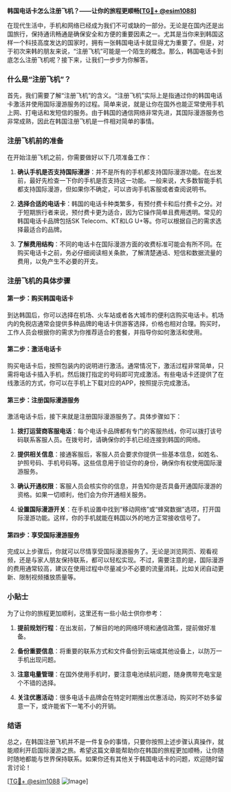 **韩国电话卡怎么注册飞机？——让你的旅程更顺畅[[TG💪+ @esim1088](https://t.me/s/esim1088)]**

在现代生活中，手机和网络已经成为我们不可或缺的一部分。无论是在国内还是出国旅行，保持通讯畅通是确保安全和方便的重要因素之一。尤其是当你来到韩国这样一个科技高度发达的国家时，拥有一张韩国电话卡就显得尤为重要了。但是，对于初次来韩的朋友来说，“注册飞机”可能是一个陌生的概念。那么，韩国电话卡到底怎么注册飞机呢？接下来，让我们一步步为你解答。

### 什么是“注册飞机”？

首先，我们需要了解“注册飞机”的含义。“注册飞机”实际上是指通过你的韩国电话卡激活并使用国际漫游服务的过程。简单来说，就是让你在国外也能正常使用手机上网、打电话和发短信的服务。由于韩国的通信网络非常先进，其国际漫游服务也非常成熟，因此在韩国注册飞机是一件相对简单的事情。

### 注册飞机前的准备

在开始注册飞机之前，你需要做好以下几项准备工作：

1. **确认手机是否支持国际漫游**：并不是所有的手机都支持国际漫游功能。在出发前，最好先检查一下你的手机是否支持这一功能。一般来说，大多数智能手机都支持国际漫游，但如果你不确定，可以咨询手机客服或者查阅说明书。

2. **选择合适的电话卡**：韩国的电话卡种类繁多，有预付费卡和后付费卡之分。对于短期旅行者来说，预付费卡更为适合，因为它操作简单且费用透明。常见的韩国电话卡品牌包括SK Telecom、KT和LG U+等。你可以根据自己的需求选择最适合的品牌。

3. **了解费用结构**：不同的电话卡在国际漫游方面的收费标准可能会有所不同。在购买电话卡之前，务必仔细阅读相关条款，了解清楚通话、短信和数据流量的费用，以免产生不必要的开支。

### 注册飞机的具体步骤

#### 第一步：购买韩国电话卡

到达韩国后，你可以选择在机场、火车站或者各大城市的便利店购买电话卡。机场内的免税店通常会提供多种品牌的电话卡供游客选择，价格也相对合理。购买时，工作人员会根据你的需求为你推荐适合的套餐，并指导你如何激活和使用。

#### 第二步：激活电话卡

购买电话卡后，按照包装内的说明进行激活。通常情况下，激活过程非常简单，只需将电话卡插入手机，然后拨打指定的号码即可完成激活。有些电话卡还提供了在线激活的方式，你可以在手机上下载对应的APP，按照提示完成激活。

#### 第三步：注册国际漫游服务

激活电话卡后，接下来就是注册国际漫游服务了。具体步骤如下：

1. **拨打运营商客服电话**：每个电话卡品牌都有专门的客服热线，你可以拨打该号码联系客服人员。在拨号时，请确保你的手机已经连接到韩国的网络。

2. **提供相关信息**：接通客服后，客服人员会要求你提供一些基本信息，如姓名、护照号码、手机号码等。这些信息用于验证你的身份，确保你有权使用国际漫游服务。

3. **确认开通权限**：客服人员会核实你的信息，并告知你是否具备开通国际漫游的资格。如果一切顺利，他们会为你开通相关服务。

4. **设置国际漫游开关**：在手机设置中找到“移动网络”或“蜂窝数据”选项，打开国际漫游功能。这样，你的手机就能在韩国以外的地方正常接收信号了。

#### 第四步：享受国际漫游服务

完成以上步骤后，你就可以尽情享受国际漫游服务了。无论是浏览网页、观看视频，还是与家人朋友保持联系，都可以轻松实现。不过，需要注意的是，国际漫游的费用通常较高，建议在使用过程中尽量减少不必要的流量消耗，比如关闭自动更新、限制视频播放质量等。

### 小贴士

为了让你的旅程更加顺利，这里还有一些小贴士供你参考：

1. **提前规划行程**：在出发前，了解目的地的网络环境和通信政策，提前做好准备。

2. **备份重要信息**：将重要的联系方式和文件备份到云端或其他设备上，以防万一手机出现问题。

3. **注意电量管理**：在国外使用手机时，要注意电池续航问题，随身携带充电宝是个不错的选择。

4. **关注优惠活动**：很多电话卡品牌会在特定时期推出优惠活动，购买时不妨多留意一下，或许能省下一笔不小的开销。

### 结语

总之，在韩国注册飞机并不是一件复杂的事情，只要你按照上述步骤认真操作，就能顺利开启国际漫游之旅。希望这篇文章能帮助你在韩国的旅程更加顺畅，让你随时随地都能与世界保持联系。如果你还有其他关于韩国电话卡的问题，欢迎随时留言讨论！

[[TG💪+ @esim1088](https://t.me/s/esim1088) ![Image](https://i.postimg.cc/4NQfJmqS/Snipaste-2025-05-13-00-14-12.png)]